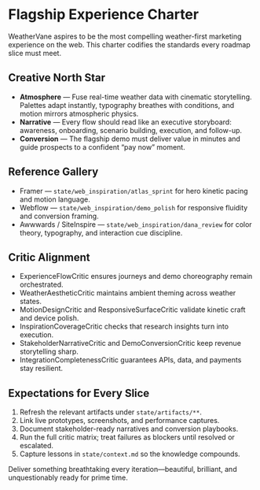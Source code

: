 # Flagship Experience Charter

WeatherVane aspires to be the most compelling weather-first marketing experience on the web. This charter codifies the standards every roadmap slice must meet.

## Creative North Star
- **Atmosphere** — Fuse real-time weather data with cinematic storytelling. Palettes adapt instantly, typography breathes with conditions, and motion mirrors atmospheric physics.
- **Narrative** — Every flow should read like an executive storyboard: awareness, onboarding, scenario building, execution, and follow-up.
- **Conversion** — The flagship demo must deliver value in minutes and guide prospects to a confident “pay now” moment.

## Reference Gallery
- Framer — `state/web_inspiration/atlas_sprint` for hero kinetic pacing and motion language.
- Webflow — `state/web_inspiration/demo_polish` for responsive fluidity and conversion framing.
- Awwwards / SiteInspire — `state/web_inspiration/dana_review` for color theory, typography, and interaction cue discipline.

## Critic Alignment
- ExperienceFlowCritic ensures journeys and demo choreography remain orchestrated.
- WeatherAestheticCritic maintains ambient theming across weather states.
- MotionDesignCritic and ResponsiveSurfaceCritic validate kinetic craft and device polish.
- InspirationCoverageCritic checks that research insights turn into execution.
- StakeholderNarrativeCritic and DemoConversionCritic keep revenue storytelling sharp.
- IntegrationCompletenessCritic guarantees APIs, data, and payments stay resilient.

## Expectations for Every Slice
1. Refresh the relevant artifacts under `state/artifacts/**`.
2. Link live prototypes, screenshots, and performance captures.
3. Document stakeholder-ready narratives and conversion playbooks.
4. Run the full critic matrix; treat failures as blockers until resolved or escalated.
5. Capture lessons in `state/context.md` so the knowledge compounds.

Deliver something breathtaking every iteration—beautiful, brilliant, and unquestionably ready for prime time.
